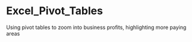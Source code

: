 # Excel_Pivot_Tables
Using pivot tables to zoom into business profits, highlighting more paying areas
